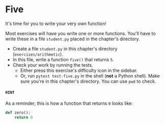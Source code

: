 # Five

It's time for you to write your very own function!

Most exercises will have you write one or more functions.
You'll have to write these in a file `student.py` placed in the chapter's directory.


* Create a file `student.py` in this chapter's directory (`exercises/arithmetic`).
* In this file, write a function `five()` that returns `5`.
* Check your work by running the tests.
  * Either press this exercise's difficulty icon in the sidebar.
  * Or, run `pytest test-five.py` in the shell (**not** a Python shell).
    Make sure you're in this chapter's directory.
    You can use `pwd` to check.


#### `HINT`

As a reminder, this is how a function that returns `0` looks like:


```python
def zero():
    return 0
```

